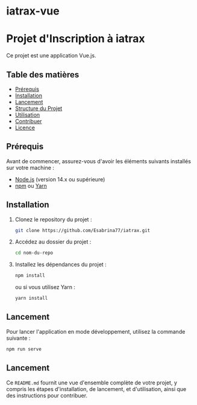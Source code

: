 # iatrax-vue
# Projet d'Inscription à iatrax

Ce projet est une application Vue.js.

## Table des matières

- [Prérequis](#prérequis)
- [Installation](#installation)
- [Lancement](#lancement)
- [Structure du Projet](#structure-du-projet)
- [Utilisation](#utilisation)
- [Contribuer](#contribuer)
- [Licence](#licence)

## Prérequis

Avant de commencer, assurez-vous d'avoir les éléments suivants installés sur votre machine :

- [Node.js](https://nodejs.org/) (version 14.x ou supérieure)
- [npm](https://www.npmjs.com/) ou [Yarn](https://yarnpkg.com/)

## Installation

1. Clonez le repository du projet :

    ```bash
    git clone https://github.com/Esabrina77/iatrax.git
    ```

2. Accédez au dossier du projet :

    ```bash
    cd nom-du-repo
    ```

3. Installez les dépendances du projet :

    ```bash
    npm install
    ```

    ou si vous utilisez Yarn :

    ```bash
    yarn install
    ```

## Lancement

Pour lancer l'application en mode développement, utilisez la commande suivante :

```bash
npm run serve
```

## Lancement

Ce `README.md` fournit une vue d'ensemble complète de votre projet, y compris les étapes d'installation, de lancement, et d'utilisation, ainsi que des instructions pour contribuer.
